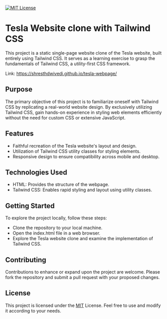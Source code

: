 [![MIT License](https://img.shields.io/badge/License-MIT-green.svg)](https://choosealicense.com/licenses/mit/)


# Tesla Website clone with Tailwind CSS

This project is a static single-page website clone of the Tesla website, built entirely using Tailwind CSS. It serves as a learning exercise to grasp the fundamentals of Tailwind CSS, a utility-first CSS framework.

Link: https://shresthdwivedi.github.io/tesla-webpage/


## Purpose

The primary objective of this project is to familiarize oneself with Tailwind CSS by replicating a real-world website design. By exclusively utilizing Tailwind CSS, gain hands-on experience in styling web elements efficiently without the need for custom CSS or extensive JavaScript.

## Features

- Faithful recreation of the Tesla website's layout and design.
- Utilization of Tailwind CSS utility classes for styling elements.
- Responsive design to ensure compatibility across mobile and desktop.
## Technologies Used

- HTML: Provides the structure of the webpage.
- Tailwind CSS: Enables rapid styling and layout using utility classes.
## Getting Started

To explore the project locally, follow these steps:

- Clone the repository to your local machine.
- Open the index.html file in a web browser.
- Explore the Tesla website clone and examine the implementation of Tailwind CSS.
## Contributing

Contributions to enhance or expand upon the project are welcome. Please fork the repository and submit a pull request with your proposed changes.

## License

This project is licensed under the [MIT](https://choosealicense.com/licenses/mit/) License. Feel free to use and modify it according to your needs.

